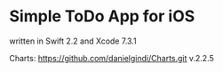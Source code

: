 # Simple ToDo App for iOS

written in Swift 2.2 and Xcode 7.3.1

Charts: https://github.com/danielgindi/Charts.git v.2.2.5
